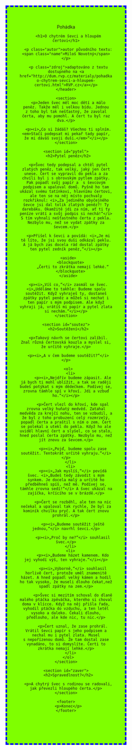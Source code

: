 <!DOCTYPE html>
<html>
<head>
  <title>O chytrém ševci a hloupém čertovi</title>
  <meta charset="utf-8">
  <style>
      .content {
          border: 5px dashed blue;
          text-align: center;
          background-color: chartreuse;
          text-decoration: inherit;
          font-style: normal;
          margin: 60px;
          padding: 40px;
      }
      
    .zanr {
     text-align: center;
        background-color: aqua;
        font-family: serif;
        font-size: 30px;
       
       }
      h1 { 
          font-family: fantasy;
          font-size: 50px;
      }
      h2 {
          font-family: serif;
          font-size: 30px;
      }
      #pytel {
          background-color: aqua;
      }
      #soutez {
          
          
      }
      #zaver {
          background-color: aqua;
          
      }
      .name {
          text-transform: capitalize;
          font-weight: bold;
      }
      .autor {
          font-family: monospace;
          
      }
      .zdroj {
          font-family: monospace;
          border-bottom: double black;
          line-height: 4;
      }
      footer {
          font-size: 30px;
          font-family: fantasy;
      }
  </style>
</head>
<body>
  <div class="content">
    <header>
      <p class="zanr">Pohádka</p>
    
      <h1>O chytrém ševci a hloupém čertovi</h1>
    
      <p class="autor">autor původního textu: <span class="name">Miloš Novotný</span></p>
      
      <p class="zdroj">adaptováno z textu dostupného na <a href="http://dum.rvp.cz/materialy/pohadka-o-chytrem-sevci-a-hloupem-certovi.html">RVP.cz</a></p>
    </header>
    
    <section>
      <p>Jeden švec měl moc dětí a málo peněz. Takže měl i velkou bídu. Jednou z toho byl tak nešťastný, že zavolal čerta, aby mu pomohl. A čert tu byl raz dva.</p>

      <p><i>„Co si žádáš? Všechno ti splním. <em>Stačí podepsat mi pekař tady papír, že mi dáváš svoji duši.</em>“</i></p>
    </section>
    
    <section id="pytel">
      <h2>Pytel peněz</h2>

      <p>Švec tedy podepsal a chtěl pytel zlatých peněz, tak velký, jaký jen čert unese. Čert se vypravil do pekla a za chvíli byl i s obrovským pytlem zpátky. Pak popadl svůj papír a  s ševcovým podpisem a upaloval domů. Pyšně ho tam ukázal svému tatínkovi, hlavnímu čertovi, ale ten se na něj místo pochvaly rozkřiknul: <i>„Za jediného obyčejného ševce jsi dal tolik zlatých peněz?! Ty darebáku. Okamžitě jdi za ním, ať ti ty peníze vrátí a svůj podpis si nechá!“</i> S tím vyhnali nešťastného čerta z pekla. Nezbylo mu, než se vydat zpátky za ševcem.</p>

      <p>Přišel k ševci a povídá: <i>„Je mi tě líto, že jsi svou duši odkázal peklu. A já bych zas docela rád dostal zpátky ten pytel zedník peněz,“</i></p>
      
      <aside>
        <blockquote>
          „Čerti to zkrátka nemají lehké.“
        </blockquote>
      </aside>

      <p><i>„Víš co,“</i> zasmál se švec. <i>„Uděláme to takhle: Budeme spolu soutěžit. Když vyhraješ ty, dostaneš zpátky pytel peněz a můžeš si nechat i ten papír s mým podpisem. Ale když vyhraji já, vrátíš mi papír a pytel zlata si nechám.“</i></p>
    </section>
    
    <section id="soutez">
      <h2>Soutěžení</h2>

      <p>Takový návrh se čertovi zalíbil. Znal různá čertovská kouzla a myslel si, že určitě vyhraje.</p>

      <p><i>„A v čem budeme soutěžit?“</i></p>

      <ol>
        <li>
          <p><i>„Nejdřív budeme zápasit. Ale já bych ti mohl ublížit, a tak se raději budeš potýkat s mým dědečkem. Podívej se, zrovna támhle spí v křoví. Jdi a vzbuď ho.“</i></p>

          <p>Čert vlezl do křoví, kde spal zrovna velký huňatý medvěd. Zatahal medvěda za krejčí nohu, ten se vzbudil, a že byl z toho probuzení celý rozmrzelý, popadl čerta a praštil s ním o zem. Čert se polekal a utekl do pekla. Když ho ale uviděl hlavní čert a slyšel, co se stalo, hned poslal čerta zpátky. Nezbylo mu, než jít znovu za ševcem.</p>

          <p><i>„Pojď, budeme spolu zase soutěžit. Tentokrát určitě vyhraju.“</i></p>
        </li>
        <li>
          <p><i>„Jak myslíš,“</i> povídá švec. <i>„Budeš tedy závodit s mým synkem. Je docela malý a určitě ho předběhneš spíš, než mě. Podívej se, támhle zrovna sedí!“</i> A švec ukázal na zajíčka, krčícího se v brázdě.</p>

          <p>Čert se rozběhl, ale ten na nic nečekal a upaloval tak rychle, že byl za kominík chvilku pryč. A tak čert znovu prohrál.</p>

          <p><i>„Budeme soutěžit ještě jednou,“</i> navrhl ševci.</p>
          
          <p><i>„Proč by ne?“</i> souhlasil švec.</p>
        </li>
        <li>
          <p><i>„Budeme házet kamenem. Kdo jej vyhodí výš, ten vyhraje.“</i></p>

          <p><i>„Výborně,“</i> souhlasil horlivě čert, protože uměl znamenitě házet. A hned popadl velký kámen a hodil ho tak vysoko, že museli dlouho čekat,než spadl zpátky na zem.</p>

          <p>Švec si mezitím schoval do dlaně malého ptáčka zpěváčka, kterého si choval doma v klícce. Když na něj přišla řada, vyhodil ptáčka do vzduchu, a ten letěl vysoko a daleko. Čekali dlouho, předlouho, ale kde nic, tu nic.</p>

          <p>Čert uznal, že zase prohrál. Vrátil ševci papír s jeho podpisem a nechal mu i pytel zlata. Musel s nepořízenou domů. Že tam dostal zase vynadáno, to si domyslíte. Čerti to zkrátka nemají lehké.</p>
        </li>
      </ol>
    </section>
      
    <section id="zaver">
      <h2>Spravedlnost?</h2>
      
      <p>A chytrý švec s rodinou se radovali, jak převezli hloupého čerta.</p>
    </section>

    <footer>
      <p>Konec</p>
    </footer>

  </div>
</body>
</html>
